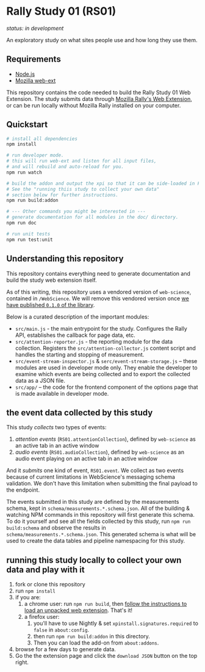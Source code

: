 # Rally Study 01 (RS01)

_status: in development_

An exploratory study on what sites people use and how long they use them.

## Requirements
* [Node.js](https://nodejs.org/en/)
* [Mozilla web-ext](https://extensionworkshop.com/documentation/develop/getting-started-with-web-ext/)

This repository contains the code needed to build the Rally Study 01 Web Extension. 
The study submits data through [Mozilla Rally's Web Extension](https://github.com/mozilla-rally/rally-core-addon),
or can be run locally without Mozilla Rally installed on your computer.

## Quickstart

```bash
# install all dependencies
npm install

# run developer mode.
# this will run web-ext and listen for all input files, 
# and will rebuild and auto-reload for you.
npm run watch

# build the addon and output the xpi so that it can be side-loaded in Firefox Nightly.
# See the "running thiis study to collect your own data" 
# section below for further instructions.
npm run build:addon

# --- Other commands you might be interested in ---
# generate documentation for all modules in the doc/ directory.
npm run doc

# run unit tests
npm run test:unit
```

## Understanding this repository

This repository contains everything need to generate documentation and build the study web extension itself.

As of this writing, this repository uses a vendored version of `web-science`, contained in `/WebScience`. We will remove this vendored version once
[we have published `0.1.0` of the library](https://github.com/mozilla-rally/web-science/issues/3).

Below is a curated description of the important modules:

- `src/main.js` - the main entrypoint for the study. Configures the Rally API, establishes the callback for page data, etc.
- `src/attention-reporter.js` - the reporting module for the data collection. Registers the `src/attention-collector.js` content script and handles the starting and stopping of measurement.
- `src/event-stream-inspector.js` & `serc/event-stream-storage.js` – these modules are used in developer mode only. They enable the developer to examine which events are being collected and to export the collected data as a JSON file.
- `src/app/` – the code for the frontend component of the options page that is made available in developer mode.

## the event data collected by this study

This study *collects* two types of events:
1. *attention events* (`RS01.attentionCollection`), defined by `web-science` as an active tab in an active window
2. *audio events* (`RS01.audioCollection`), defined by `web-science` as an audio event playing on an active tab in an active window

And it *submits* one kind of event, `RS01.event`. We collect as two events because of current limitations in WebScience's messaging schema validation. We don't have this limitation when submitting the final payload to the endpoint.

The events submitted in this study are defined by the measurements schema, kept in `schema/measurements.*.schema.json`. All of the building & watching NPM commands in this repository will first generate this schema. To do it yourself and see all the fields collected by this study, run `npm run build:schema` and observe the results in `schema/measurements.*.schema.json`. This generated schema is what will be used to create the data tables and pipeline namespacing for this study.

## running this study locally to collect your own data and play with it

1. fork or clone this repository
2. run `npm install`
3. if you are:
   1. a chrome user: run `npm run build`, then [follow the instructions to load an unpacked web extension](https://developer.chrome.com/docs/extensions/mv2/getstarted/). That's it!
   2. a firefox user: 
      1. you'll have to use Nightly & set `xpinstall.signatures.required` to `false` in `about:config`. 
      2. then run `npm run build:addon` in this directory.
      3. Then you can load the add-on from `about:addons`.
4. browse for a few days to generate data.
5. Go the the extension page and click the `download JSON` button on the top right.

